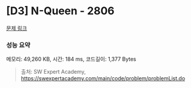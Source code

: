 # [D3] N-Queen - 2806 

[문제 링크](https://swexpertacademy.com/main/code/problem/problemDetail.do?contestProbId=AV7GKs06AU0DFAXB) 

### 성능 요약

메모리: 49,260 KB, 시간: 184 ms, 코드길이: 1,377 Bytes



> 출처: SW Expert Academy, https://swexpertacademy.com/main/code/problem/problemList.do